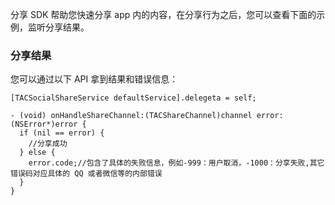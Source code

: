 分享 SDK 帮助您快速分享 app 内的内容，在分享行为之后，您可以查看下面的示例，监听分享结果。

### 分享结果

您可以通过以下 API 拿到结果和错误信息：

```
[TACSocialShareService defaultService].delegeta = self;

```

```
- (void) onHandleShareChannel:(TACShareChannel)channel error:(NSError*)error {
  if (nil == error) {
    //分享成功
  } else {
    error.code;//包含了具体的失败信息，例如-999：用户取消，-1000：分享失败,其它错误码对应具体的 QQ 或者微信等的内部错误
  }
}
```
